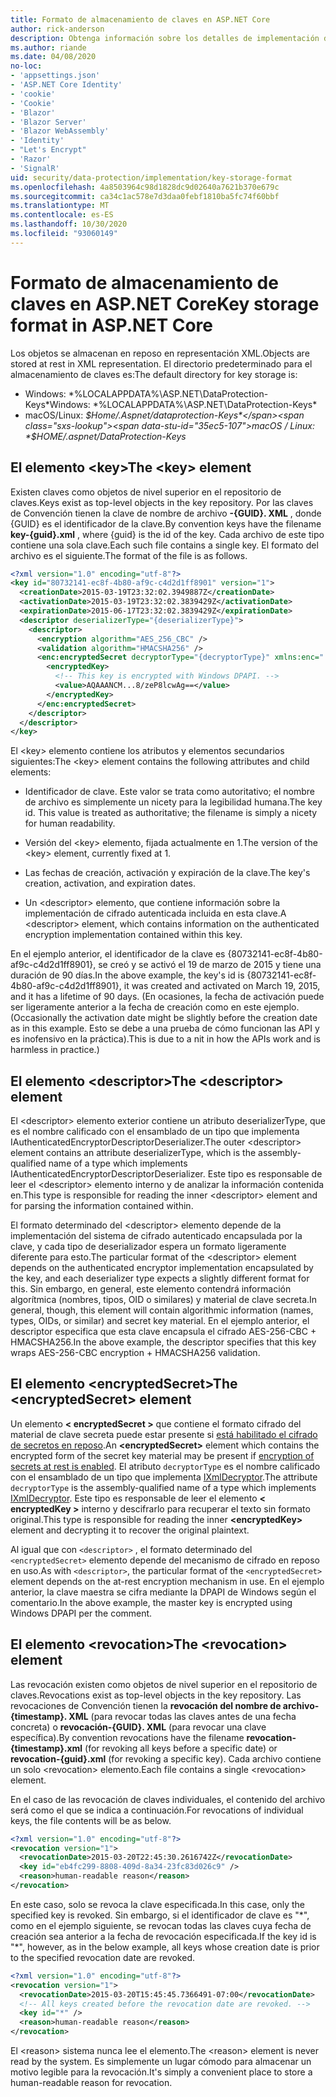 ```yaml
---
title: Formato de almacenamiento de claves en ASP.NET Core
author: rick-anderson
description: Obtenga información sobre los detalles de implementación del formato de almacenamiento de la clave de protección de datos ASP.NET Core.
ms.author: riande
ms.date: 04/08/2020
no-loc:
- 'appsettings.json'
- 'ASP.NET Core Identity'
- 'cookie'
- 'Cookie'
- 'Blazor'
- 'Blazor Server'
- 'Blazor WebAssembly'
- 'Identity'
- "Let's Encrypt"
- 'Razor'
- 'SignalR'
uid: security/data-protection/implementation/key-storage-format
ms.openlocfilehash: 4a8503964c98d1828dc9d02640a7621b370e679c
ms.sourcegitcommit: ca34c1ac578e7d3daa0febf1810ba5fc74f60bbf
ms.translationtype: MT
ms.contentlocale: es-ES
ms.lasthandoff: 10/30/2020
ms.locfileid: "93060149"
---
```

# <a name="key-storage-format-in-aspnet-core"></a><span data-ttu-id="35ec5-103">Formato de almacenamiento de claves en ASP.NET Core</span><span class="sxs-lookup"><span data-stu-id="35ec5-103">Key storage format in ASP.NET Core</span></span>

<a name="data-protection-implementation-key-storage-format"></a>

<span data-ttu-id="35ec5-104">Los objetos se almacenan en reposo en representación XML.</span><span class="sxs-lookup"><span data-stu-id="35ec5-104">Objects are stored at rest in XML representation.</span></span> <span data-ttu-id="35ec5-105">El directorio predeterminado para el almacenamiento de claves es:</span><span class="sxs-lookup"><span data-stu-id="35ec5-105">The default directory for key storage is:</span></span>

* <span data-ttu-id="35ec5-106">Windows: \*%LOCALAPPDATA%\ASP.NET\DataProtection-Keys\*</span><span class="sxs-lookup"><span data-stu-id="35ec5-106">Windows: \*%LOCALAPPDATA%\ASP.NET\DataProtection-Keys\*</span></span>
* <span data-ttu-id="35ec5-107">macOS/Linux: *$Home/.Aspnet/dataprotection-Keys*</span><span class="sxs-lookup"><span data-stu-id="35ec5-107">macOS / Linux: *$HOME/.aspnet/DataProtection-Keys*</span></span>

## <a name="the-key-element"></a><span data-ttu-id="35ec5-108">El elemento \<key></span><span class="sxs-lookup"><span data-stu-id="35ec5-108">The \<key> element</span></span>

<span data-ttu-id="35ec5-109">Existen claves como objetos de nivel superior en el repositorio de claves.</span><span class="sxs-lookup"><span data-stu-id="35ec5-109">Keys exist as top-level objects in the key repository.</span></span> <span data-ttu-id="35ec5-110">Por las claves de Convención tienen la clave de nombre de archivo **-{GUID}. XML** , donde {GUID} es el identificador de la clave.</span><span class="sxs-lookup"><span data-stu-id="35ec5-110">By convention keys have the filename **key-{guid}.xml** , where {guid} is the id of the key.</span></span> <span data-ttu-id="35ec5-111">Cada archivo de este tipo contiene una sola clave.</span><span class="sxs-lookup"><span data-stu-id="35ec5-111">Each such file contains a single key.</span></span> <span data-ttu-id="35ec5-112">El formato del archivo es el siguiente.</span><span class="sxs-lookup"><span data-stu-id="35ec5-112">The format of the file is as follows.</span></span>

```xml
<?xml version="1.0" encoding="utf-8"?>
<key id="80732141-ec8f-4b80-af9c-c4d2d1ff8901" version="1">
  <creationDate>2015-03-19T23:32:02.3949887Z</creationDate>
  <activationDate>2015-03-19T23:32:02.3839429Z</activationDate>
  <expirationDate>2015-06-17T23:32:02.3839429Z</expirationDate>
  <descriptor deserializerType="{deserializerType}">
    <descriptor>
      <encryption algorithm="AES_256_CBC" />
      <validation algorithm="HMACSHA256" />
      <enc:encryptedSecret decryptorType="{decryptorType}" xmlns:enc="...">
        <encryptedKey>
          <!-- This key is encrypted with Windows DPAPI. -->
          <value>AQAAANCM...8/zeP8lcwAg==</value>
        </encryptedKey>
      </enc:encryptedSecret>
    </descriptor>
  </descriptor>
</key>
```

<span data-ttu-id="35ec5-113">El \<key> elemento contiene los atributos y elementos secundarios siguientes:</span><span class="sxs-lookup"><span data-stu-id="35ec5-113">The \<key> element contains the following attributes and child elements:</span></span>

* <span data-ttu-id="35ec5-114">Identificador de clave. Este valor se trata como autoritativo; el nombre de archivo es simplemente un nicety para la legibilidad humana.</span><span class="sxs-lookup"><span data-stu-id="35ec5-114">The key id. This value is treated as authoritative; the filename is simply a nicety for human readability.</span></span>

* <span data-ttu-id="35ec5-115">Versión del \<key> elemento, fijada actualmente en 1.</span><span class="sxs-lookup"><span data-stu-id="35ec5-115">The version of the \<key> element, currently fixed at 1.</span></span>

* <span data-ttu-id="35ec5-116">Las fechas de creación, activación y expiración de la clave.</span><span class="sxs-lookup"><span data-stu-id="35ec5-116">The key's creation, activation, and expiration dates.</span></span>

* <span data-ttu-id="35ec5-117">Un \<descriptor> elemento, que contiene información sobre la implementación de cifrado autenticada incluida en esta clave.</span><span class="sxs-lookup"><span data-stu-id="35ec5-117">A \<descriptor> element, which contains information on the authenticated encryption implementation contained within this key.</span></span>

<span data-ttu-id="35ec5-118">En el ejemplo anterior, el identificador de la clave es {80732141-ec8f-4b80-af9c-c4d2d1ff8901}, se creó y se activó el 19 de marzo de 2015 y tiene una duración de 90 días.</span><span class="sxs-lookup"><span data-stu-id="35ec5-118">In the above example, the key's id is {80732141-ec8f-4b80-af9c-c4d2d1ff8901}, it was created and activated on March 19, 2015, and it has a lifetime of 90 days.</span></span> <span data-ttu-id="35ec5-119">(En ocasiones, la fecha de activación puede ser ligeramente anterior a la fecha de creación como en este ejemplo.</span><span class="sxs-lookup"><span data-stu-id="35ec5-119">(Occasionally the activation date might be slightly before the creation date as in this example.</span></span> <span data-ttu-id="35ec5-120">Esto se debe a una prueba de cómo funcionan las API y es inofensivo en la práctica).</span><span class="sxs-lookup"><span data-stu-id="35ec5-120">This is due to a nit in how the APIs work and is harmless in practice.)</span></span>

## <a name="the-descriptor-element"></a><span data-ttu-id="35ec5-121">El elemento \<descriptor></span><span class="sxs-lookup"><span data-stu-id="35ec5-121">The \<descriptor> element</span></span>

<span data-ttu-id="35ec5-122">El \<descriptor> elemento exterior contiene un atributo deserializerType, que es el nombre calificado con el ensamblado de un tipo que implementa IAuthenticatedEncryptorDescriptorDeserializer.</span><span class="sxs-lookup"><span data-stu-id="35ec5-122">The outer \<descriptor> element contains an attribute deserializerType, which is the assembly-qualified name of a type which implements IAuthenticatedEncryptorDescriptorDeserializer.</span></span> <span data-ttu-id="35ec5-123">Este tipo es responsable de leer el \<descriptor> elemento interno y de analizar la información contenida en.</span><span class="sxs-lookup"><span data-stu-id="35ec5-123">This type is responsible for reading the inner \<descriptor> element and for parsing the information contained within.</span></span>

<span data-ttu-id="35ec5-124">El formato determinado del \<descriptor> elemento depende de la implementación del sistema de cifrado autenticado encapsulada por la clave, y cada tipo de deserializador espera un formato ligeramente diferente para esto.</span><span class="sxs-lookup"><span data-stu-id="35ec5-124">The particular format of the \<descriptor> element depends on the authenticated encryptor implementation encapsulated by the key, and each deserializer type expects a slightly different format for this.</span></span> <span data-ttu-id="35ec5-125">Sin embargo, en general, este elemento contendrá información algorítmica (nombres, tipos, OID o similares) y material de clave secreta.</span><span class="sxs-lookup"><span data-stu-id="35ec5-125">In general, though, this element will contain algorithmic information (names, types, OIDs, or similar) and secret key material.</span></span> <span data-ttu-id="35ec5-126">En el ejemplo anterior, el descriptor especifica que esta clave encapsula el cifrado AES-256-CBC + HMACSHA256.</span><span class="sxs-lookup"><span data-stu-id="35ec5-126">In the above example, the descriptor specifies that this key wraps AES-256-CBC encryption + HMACSHA256 validation.</span></span>

## <a name="the-encryptedsecret-element"></a><span data-ttu-id="35ec5-127">El elemento \<encryptedSecret></span><span class="sxs-lookup"><span data-stu-id="35ec5-127">The \<encryptedSecret> element</span></span>

<span data-ttu-id="35ec5-128">Un elemento **&lt; encryptedSecret &gt;** que contiene el formato cifrado del material de clave secreta puede estar presente si [está habilitado el cifrado de secretos en reposo](xref:security/data-protection/implementation/key-encryption-at-rest).</span><span class="sxs-lookup"><span data-stu-id="35ec5-128">An **&lt;encryptedSecret&gt;** element which contains the encrypted form of the secret key material may be present if [encryption of secrets at rest is enabled](xref:security/data-protection/implementation/key-encryption-at-rest).</span></span> <span data-ttu-id="35ec5-129">El atributo `decryptorType` es el nombre calificado con el ensamblado de un tipo que implementa [IXmlDecryptor](/dotnet/api/microsoft.aspnetcore.dataprotection.xmlencryption.ixmldecryptor).</span><span class="sxs-lookup"><span data-stu-id="35ec5-129">The attribute `decryptorType` is the assembly-qualified name of a type which implements [IXmlDecryptor](/dotnet/api/microsoft.aspnetcore.dataprotection.xmlencryption.ixmldecryptor).</span></span> <span data-ttu-id="35ec5-130">Este tipo es responsable de leer el elemento **&lt; encryptedKey &gt;** interno y descifrarlo para recuperar el texto sin formato original.</span><span class="sxs-lookup"><span data-stu-id="35ec5-130">This type is responsible for reading the inner **&lt;encryptedKey&gt;** element and decrypting it to recover the original plaintext.</span></span>

<span data-ttu-id="35ec5-131">Al igual que con `<descriptor>` , el formato determinado del `<encryptedSecret>` elemento depende del mecanismo de cifrado en reposo en uso.</span><span class="sxs-lookup"><span data-stu-id="35ec5-131">As with `<descriptor>`, the particular format of the `<encryptedSecret>` element depends on the at-rest encryption mechanism in use.</span></span> <span data-ttu-id="35ec5-132">En el ejemplo anterior, la clave maestra se cifra mediante la DPAPI de Windows según el comentario.</span><span class="sxs-lookup"><span data-stu-id="35ec5-132">In the above example, the master key is encrypted using Windows DPAPI per the comment.</span></span>

## <a name="the-revocation-element"></a><span data-ttu-id="35ec5-133">El elemento \<revocation></span><span class="sxs-lookup"><span data-stu-id="35ec5-133">The \<revocation> element</span></span>

<span data-ttu-id="35ec5-134">Las revocación existen como objetos de nivel superior en el repositorio de claves.</span><span class="sxs-lookup"><span data-stu-id="35ec5-134">Revocations exist as top-level objects in the key repository.</span></span> <span data-ttu-id="35ec5-135">Las revocaciones de Convención tienen la **revocación del nombre de archivo-{timestamp}. XML** (para revocar todas las claves antes de una fecha concreta) o **revocación-{GUID}. XML** (para revocar una clave específica).</span><span class="sxs-lookup"><span data-stu-id="35ec5-135">By convention revocations have the filename **revocation-{timestamp}.xml** (for revoking all keys before a specific date) or **revocation-{guid}.xml** (for revoking a specific key).</span></span> <span data-ttu-id="35ec5-136">Cada archivo contiene un solo \<revocation> elemento.</span><span class="sxs-lookup"><span data-stu-id="35ec5-136">Each file contains a single \<revocation> element.</span></span>

<span data-ttu-id="35ec5-137">En el caso de las revocación de claves individuales, el contenido del archivo será como el que se indica a continuación.</span><span class="sxs-lookup"><span data-stu-id="35ec5-137">For revocations of individual keys, the file contents will be as below.</span></span>

```xml
<?xml version="1.0" encoding="utf-8"?>
<revocation version="1">
  <revocationDate>2015-03-20T22:45:30.2616742Z</revocationDate>
  <key id="eb4fc299-8808-409d-8a34-23fc83d026c9" />
  <reason>human-readable reason</reason>
</revocation>
```

<span data-ttu-id="35ec5-138">En este caso, solo se revoca la clave especificada.</span><span class="sxs-lookup"><span data-stu-id="35ec5-138">In this case, only the specified key is revoked.</span></span> <span data-ttu-id="35ec5-139">Sin embargo, si el identificador de clave es "\*", como en el ejemplo siguiente, se revocan todas las claves cuya fecha de creación sea anterior a la fecha de revocación especificada.</span><span class="sxs-lookup"><span data-stu-id="35ec5-139">If the key id is "\*", however, as in the below example, all keys whose creation date is prior to the specified revocation date are revoked.</span></span>

```xml
<?xml version="1.0" encoding="utf-8"?>
<revocation version="1">
  <revocationDate>2015-03-20T15:45:45.7366491-07:00</revocationDate>
  <!-- All keys created before the revocation date are revoked. -->
  <key id="*" />
  <reason>human-readable reason</reason>
</revocation>
```

<span data-ttu-id="35ec5-140">El \<reason> sistema nunca lee el elemento.</span><span class="sxs-lookup"><span data-stu-id="35ec5-140">The \<reason> element is never read by the system.</span></span> <span data-ttu-id="35ec5-141">Es simplemente un lugar cómodo para almacenar un motivo legible para la revocación.</span><span class="sxs-lookup"><span data-stu-id="35ec5-141">It's simply a convenient place to store a human-readable reason for revocation.</span></span>
